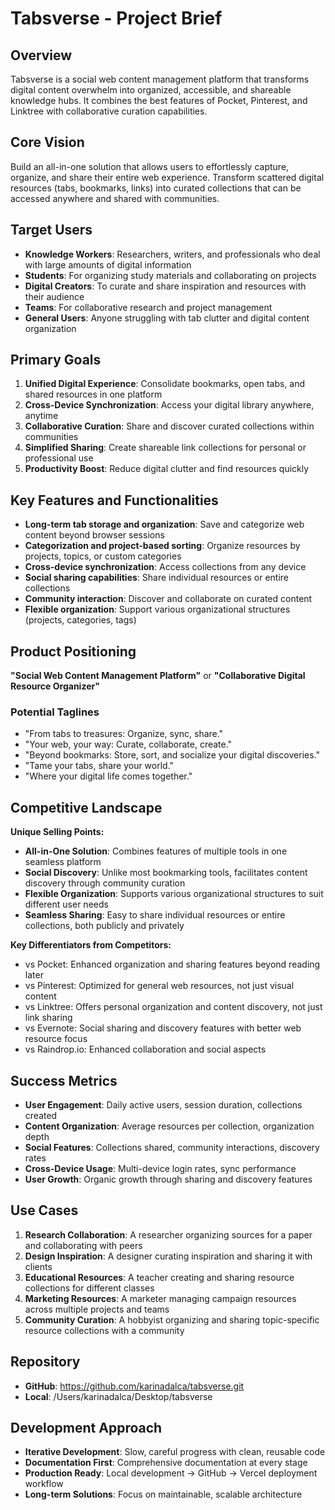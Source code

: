 # Tabsverse - Project Brief

## Overview
Tabsverse is a social web content management platform that transforms digital content overwhelm into organized, accessible, and shareable knowledge hubs. It combines the best features of Pocket, Pinterest, and Linktree with collaborative curation capabilities.

## Core Vision
Build an all-in-one solution that allows users to effortlessly capture, organize, and share their entire web experience. Transform scattered digital resources (tabs, bookmarks, links) into curated collections that can be accessed anywhere and shared with communities.

## Target Users
- **Knowledge Workers**: Researchers, writers, and professionals who deal with large amounts of digital information
- **Students**: For organizing study materials and collaborating on projects  
- **Digital Creators**: To curate and share inspiration and resources with their audience
- **Teams**: For collaborative research and project management
- **General Users**: Anyone struggling with tab clutter and digital content organization

## Primary Goals
1. **Unified Digital Experience**: Consolidate bookmarks, open tabs, and shared resources in one platform
2. **Cross-Device Synchronization**: Access your digital library anywhere, anytime
3. **Collaborative Curation**: Share and discover curated collections within communities
4. **Simplified Sharing**: Create shareable link collections for personal or professional use
5. **Productivity Boost**: Reduce digital clutter and find resources quickly

## Key Features and Functionalities
- **Long-term tab storage and organization**: Save and categorize web content beyond browser sessions
- **Categorization and project-based sorting**: Organize resources by projects, topics, or custom categories
- **Cross-device synchronization**: Access collections from any device
- **Social sharing capabilities**: Share individual resources or entire collections
- **Community interaction**: Discover and collaborate on curated content
- **Flexible organization**: Support various organizational structures (projects, categories, tags)

## Product Positioning
**"Social Web Content Management Platform"** or **"Collaborative Digital Resource Organizer"**

### Potential Taglines
- "From tabs to treasures: Organize, sync, share."
- "Your web, your way: Curate, collaborate, create."
- "Beyond bookmarks: Store, sort, and socialize your digital discoveries."
- "Tame your tabs, share your world."
- "Where your digital life comes together."

## Competitive Landscape
**Unique Selling Points:**
- **All-in-One Solution**: Combines features of multiple tools in one seamless platform
- **Social Discovery**: Unlike most bookmarking tools, facilitates content discovery through community curation
- **Flexible Organization**: Supports various organizational structures to suit different user needs
- **Seamless Sharing**: Easy to share individual resources or entire collections, both publicly and privately

**Key Differentiators from Competitors:**
- vs Pocket: Enhanced organization and sharing features beyond reading later
- vs Pinterest: Optimized for general web resources, not just visual content
- vs Linktree: Offers personal organization and content discovery, not just link sharing
- vs Evernote: Social sharing and discovery features with better web resource focus
- vs Raindrop.io: Enhanced collaboration and social aspects

## Success Metrics
- **User Engagement**: Daily active users, session duration, collections created
- **Content Organization**: Average resources per collection, organization depth
- **Social Features**: Collections shared, community interactions, discovery rates
- **Cross-Device Usage**: Multi-device login rates, sync performance
- **User Growth**: Organic growth through sharing and discovery features

## Use Cases
1. **Research Collaboration**: A researcher organizing sources for a paper and collaborating with peers
2. **Design Inspiration**: A designer curating inspiration and sharing it with clients
3. **Educational Resources**: A teacher creating and sharing resource collections for different classes
4. **Marketing Resources**: A marketer managing campaign resources across multiple projects and teams
5. **Community Curation**: A hobbyist organizing and sharing topic-specific resource collections with a community

## Repository
- **GitHub**: https://github.com/karinadalca/tabsverse.git
- **Local**: /Users/karinadalca/Desktop/tabsverse

## Development Approach
- **Iterative Development**: Slow, careful progress with clean, reusable code
- **Documentation First**: Comprehensive documentation at every stage
- **Production Ready**: Local development → GitHub → Vercel deployment workflow
- **Long-term Solutions**: Focus on maintainable, scalable architecture
